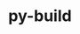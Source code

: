 ---
title: "py-build"
layout: cache
categories: [package, v2025.07.0]
meta: {"compilers": ["none"], "num_specs": 5, "num_specs_by_stack": {"e4s": 2, "ml-linux-aarch64-cpu": 1, "ml-linux-aarch64-cuda": 1, "ml-linux-x86_64-cpu": 1, "ml-linux-x86_64-cuda": 1, "ml-linux-x86_64-rocm": 1, "root": 5}, "oss": ["ubuntu22.04", "ubuntu24.04"], "platforms": ["linux"], "stacks": ["e4s", "ml-linux-aarch64-cpu", "ml-linux-aarch64-cuda", "ml-linux-x86_64-cpu", "ml-linux-x86_64-cuda", "ml-linux-x86_64-rocm", "root"], "targets": ["aarch64", "x86_64_v3"], "versions": ["1.2.2"]}
spec_details: [{"compiler": "none", "hash": "2g5znpisstlq5hibdb32enkvetrqcse7", "os": "ubuntu24.04", "platform": "linux", "size": "-", "stacks": ["ml-linux-x86_64-rocm", "root"], "target": "x86_64_v3", "variants": ["build_system=python_pip", "~virtualenv"], "versions": ["1.2.2"]}, {"compiler": "none", "hash": "czticwq4hz5gdgorfwzbjh6f5qpnyd47", "os": "ubuntu22.04", "platform": "linux", "size": "-", "stacks": ["e4s", "root"], "target": "x86_64_v3", "variants": ["build_system=python_pip", "~virtualenv"], "versions": ["1.2.2"]}, {"compiler": "none", "hash": "jhd4jmh3v2iz5kqtwvey5elenv6c6ay6", "os": "ubuntu22.04", "platform": "linux", "size": "-", "stacks": ["e4s", "root"], "target": "x86_64_v3", "variants": ["build_system=python_pip", "~virtualenv"], "versions": ["1.2.2"]}, {"compiler": "none", "hash": "u3w7uqa5n4mqeok23f7ploir55meqiag", "os": "ubuntu24.04", "platform": "linux", "size": "-", "stacks": ["ml-linux-aarch64-cpu", "ml-linux-aarch64-cuda", "root"], "target": "aarch64", "variants": ["build_system=python_pip", "~virtualenv"], "versions": ["1.2.2"]}, {"compiler": "none", "hash": "x6veg27dhkuq2mtqx5bheel3tks4cawu", "os": "ubuntu24.04", "platform": "linux", "size": "-", "stacks": ["ml-linux-x86_64-cpu", "ml-linux-x86_64-cuda", "root"], "target": "x86_64_v3", "variants": ["build_system=python_pip", "~virtualenv"], "versions": ["1.2.2"]}]
---